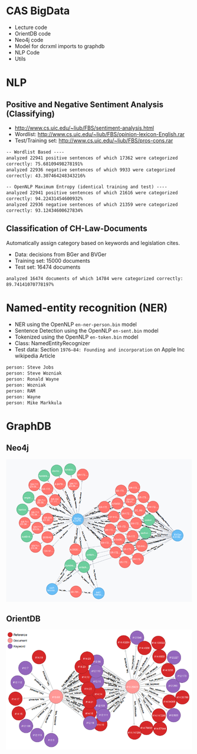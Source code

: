 # CAS BigData
* Lecture code
* OrientDB code
* Neo4j code
* Model for dcrxml imports to graphdb
* NLP Code
* Utils 

# NLP
## Positive and Negative Sentiment Analysis (Classifying)

* http://www.cs.uic.edu/~liub/FBS/sentiment-analysis.html
* Wordlist: http://www.cs.uic.edu/~liub/FBS/opinion-lexicon-English.rar
* Test/Training set: http://www.cs.uic.edu/~liub/FBS/pros-cons.rar

```
-- Wordlist Based ----
analyzed 22941 positive sentences of which 17362 were categorized correctly: 75.68109498278191%
analyzed 22936 negative sentences of which 9933 were categorized correctly: 43.307464248343216%
```

```
-- OpenNLP Maximum Entropy (identical training and test) ----
analyzed 22941 positive sentences of which 21616 were categorized correctly: 94.22431454600932%
analyzed 22936 negative sentences of which 21359 were categorized correctly: 93.12434600627834%
```

## Classification of CH-Law-Documents
Automatically assign category based on keywords and legislation cites.

* Data: decisions from BGer and BVGer
* Training set: 15000 documents
* Test set: 16474 documents

```
analyzed 16474 documents of which 14784 were categorized correctly: 89.74141070778197%
```

# Named-entity recognition (NER)
* NER using the OpenNLP `en-ner-person.bin` model
* Sentence Detection using the OpenNLP `en-sent.bin` model
* Tokenized using the OpenNLP `en-token.bin` model
* Class: NamedEntityRecognizer
* Test data: Section `1976–84: Founding and incorporation` on Apple Inc wikipedia Article

```
person: Steve Jobs
person: Steve Wozniak
person: Ronald Wayne
person: Wozniak
person: RAM
person: Wayne
person: Mike Markkula
```

# GraphDB
## Neo4j
![Neo4j Graph](/neo4j/src/main/resources/neo4j-sample.png?raw=true "Neo4j Graph")

## OrientDB
![OrientDB Graph](/orientdb/src/main/resources/orientdb-sample.png?raw=true "OrientDB Graph")
